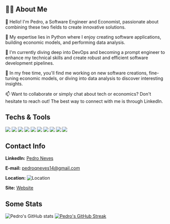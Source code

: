 ## 🙋‍♂️ About Me

👋 Hello! I'm Pedro, a Software Engineer and Economist, passionate about combining these two fields to create innovative solutions.

🔭 My expertise lies in Python where I enjoy creating software applications, building economic models, and performing data analysis.

🌱 I'm currently diving deep into DevOps and becoming a prompt engineer to enhance my technical skills and create robust and efficient software development pipelines.

🧩 In my free time, you'll find me working on new software creations, fine-tuning economic models, or diving into data analysis to discover interesting insights.

📫 Want to collaborate or simply chat about tech or economics? Don't hesitate to reach out! The best way to connect with me is through LinkedIn.

## Techs & Tools
![](https://img.shields.io/badge/Language-HTML-informational?style=flat&logo=html5&logoColor=white&color=2bbc8a)
![](https://img.shields.io/badge/Language-CSS-informational?style=flat&logo=css3&logoColor=white&color=2bbc8a)
![](https://img.shields.io/badge/Language-JavaScript-informational?style=flat&logo=javascript&logoColor=white&color=2bbc8a)
![](https://img.shields.io/badge/Language-Python-informational?style=flat&logo=python&logoColor=white&color=2bbc8a)
![](https://img.shields.io/badge/Database-SQL-informational?style=flat&logo=mysql&logoColor=white&color=2bbc8a)
![](https://img.shields.io/badge/Library-ReactNative-informational?style=flat&logo=react&logoColor=white&color=2bbc8a)
![](https://img.shields.io/badge/Library-Matplotlib-informational?style=flat&logo=matplotlib&logoColor=white&color=2bbc8a)
![](https://img.shields.io/badge/Cloud-AWS-informational?style=flat&logo=amazon-aws&logoColor=white&color=2bbc8a)
![](https://img.shields.io/badge/Tool-Terraform-informational?style=flat&logo=terraform&logoColor=white&color=2bbc8a)
![](https://img.shields.io/badge/Environment-NodeJS-informational?style=flat&logo=node.js&logoColor=white&color=2bbc8a)

## Contact Info

**LinkedIn:** [Pedro Neves](https://www.linkedin.com/in/pedrqneves/)

**E-mail:** [pedroqneves14@gmail.com](mailto:seunome@exemplo.com)

**Location:** ![Location](https://img.shields.io/badge/Location-São%20Paulo%2C%20Brasil-blue)

**Site:** [Website](https://seusite.com)

## Some Stats

![Pedro's GitHub stats](https://github-readme-stats.vercel.app/api?username=P2FU2&show_icons=true&theme=dark)
[![Pedro's GitHub Streak](https://streak-stats.demolab.com/?user=P2FU2&theme=dark)](https://git.io/streak-stats)






<!---
P2FU2/P2FU2 is a ✨ special ✨ repository because its `README.md` (this file) appears on your GitHub profile.
You can click the Preview link to take a look at your changes.
--->
